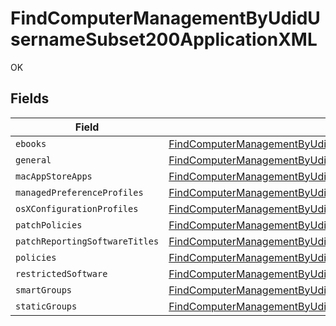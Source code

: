 # FindComputerManagementByUdidUsernameSubset200ApplicationXML

OK


## Fields

| Field                                                                                                                                                                                                           | Type                                                                                                                                                                                                            | Required                                                                                                                                                                                                        | Description                                                                                                                                                                                                     |
| --------------------------------------------------------------------------------------------------------------------------------------------------------------------------------------------------------------- | --------------------------------------------------------------------------------------------------------------------------------------------------------------------------------------------------------------- | --------------------------------------------------------------------------------------------------------------------------------------------------------------------------------------------------------------- | --------------------------------------------------------------------------------------------------------------------------------------------------------------------------------------------------------------- |
| `ebooks`                                                                                                                                                                                                        | [FindComputerManagementByUdidUsernameSubset200ApplicationXMLEbooks](../../models/operations/findcomputermanagementbyudidusernamesubset200applicationxmlebooks.md)[]                                             | :heavy_minus_sign:                                                                                                                                                                                              | N/A                                                                                                                                                                                                             |
| `general`                                                                                                                                                                                                       | [FindComputerManagementByUdidUsernameSubset200ApplicationXMLGeneral](../../models/operations/findcomputermanagementbyudidusernamesubset200applicationxmlgeneral.md)                                             | :heavy_minus_sign:                                                                                                                                                                                              | N/A                                                                                                                                                                                                             |
| `macAppStoreApps`                                                                                                                                                                                               | [FindComputerManagementByUdidUsernameSubset200ApplicationXMLMacAppStoreApps](../../models/operations/findcomputermanagementbyudidusernamesubset200applicationxmlmacappstoreapps.md)[]                           | :heavy_minus_sign:                                                                                                                                                                                              | N/A                                                                                                                                                                                                             |
| `managedPreferenceProfiles`                                                                                                                                                                                     | [FindComputerManagementByUdidUsernameSubset200ApplicationXMLManagedPreferenceProfiles](../../models/operations/findcomputermanagementbyudidusernamesubset200applicationxmlmanagedpreferenceprofiles.md)[]       | :heavy_minus_sign:                                                                                                                                                                                              | N/A                                                                                                                                                                                                             |
| `osXConfigurationProfiles`                                                                                                                                                                                      | [FindComputerManagementByUdidUsernameSubset200ApplicationXMLOsXConfigurationProfiles](../../models/operations/findcomputermanagementbyudidusernamesubset200applicationxmlosxconfigurationprofiles.md)[]         | :heavy_minus_sign:                                                                                                                                                                                              | N/A                                                                                                                                                                                                             |
| `patchPolicies`                                                                                                                                                                                                 | [FindComputerManagementByUdidUsernameSubset200ApplicationXMLPatchPolicies](../../models/operations/findcomputermanagementbyudidusernamesubset200applicationxmlpatchpolicies.md)[]                               | :heavy_minus_sign:                                                                                                                                                                                              | N/A                                                                                                                                                                                                             |
| `patchReportingSoftwareTitles`                                                                                                                                                                                  | [FindComputerManagementByUdidUsernameSubset200ApplicationXMLPatchReportingSoftwareTitles](../../models/operations/findcomputermanagementbyudidusernamesubset200applicationxmlpatchreportingsoftwaretitles.md)[] | :heavy_minus_sign:                                                                                                                                                                                              | N/A                                                                                                                                                                                                             |
| `policies`                                                                                                                                                                                                      | [FindComputerManagementByUdidUsernameSubset200ApplicationXMLPolicies](../../models/operations/findcomputermanagementbyudidusernamesubset200applicationxmlpolicies.md)[]                                         | :heavy_minus_sign:                                                                                                                                                                                              | N/A                                                                                                                                                                                                             |
| `restrictedSoftware`                                                                                                                                                                                            | [FindComputerManagementByUdidUsernameSubset200ApplicationXMLRestrictedSoftware](../../models/operations/findcomputermanagementbyudidusernamesubset200applicationxmlrestrictedsoftware.md)[]                     | :heavy_minus_sign:                                                                                                                                                                                              | N/A                                                                                                                                                                                                             |
| `smartGroups`                                                                                                                                                                                                   | [FindComputerManagementByUdidUsernameSubset200ApplicationXMLSmartGroups](../../models/operations/findcomputermanagementbyudidusernamesubset200applicationxmlsmartgroups.md)[]                                   | :heavy_minus_sign:                                                                                                                                                                                              | N/A                                                                                                                                                                                                             |
| `staticGroups`                                                                                                                                                                                                  | [FindComputerManagementByUdidUsernameSubset200ApplicationXMLStaticGroups](../../models/operations/findcomputermanagementbyudidusernamesubset200applicationxmlstaticgroups.md)[]                                 | :heavy_minus_sign:                                                                                                                                                                                              | N/A                                                                                                                                                                                                             |
